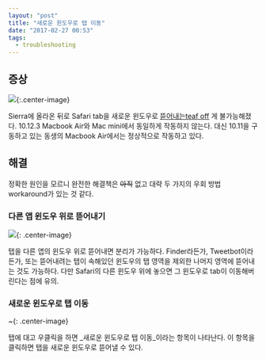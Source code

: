 ```yaml
---
layout: "post"
title: "새로운 윈도우로 탭 이동"
date: "2017-02-27 00:53"
tags:
  - troubleshooting
---
```


## 증상

![](http://d.pr/i/V6L4+){:.center-image}

Sierra에 올라온 뒤로 Safari tab을 새로운 윈도우로 [뜯어내는teaf off](http://daringfireball.net/2008/04/safari_tab_dragging_modes) 게 불가능해졌다. 10.12.3 Macbook Air와 Mac mini에서 동일하게 작동하지 않는다. 대신 10.11을 구동하고 있는 동생의 Macbook Air에서는 정상적으로 작동하고 있다.

## 해결

정확한 원인을 모르니 완전한 해결책은 ~~아직~~ 없고 대략 두 가지의 우회 방법workaround가 있는 것 같다.

### 다른 앱 윈도우 위로 뜯어내기

![](http://d.pr/i/JfLM+){: .center-image}

탭을 다른 앱의 윈도우 위로 뜯어내면 분리가 가능하다. Finder라든가, Tweetbot이라든가, 또는 뜯어내려는 탭이 속해있던 윈도우의 탭 영역을 제외한 나머지 영역에 뜯어내는 것도 가능하다. 다만 Safari의 다른 윈도우 위에 놓으면 그 윈도우로 tab이 이동해버린다는 점에 유의.

### 새로운 윈도우로 탭 이동

~[](http://d.pr/i/jsfz+){: .center-image}

탭에 대고 우클릭을 하면 _새로운 윈도우로 탭 이동_이라는 항목이 나타난다. 이 항목을 클릭하면 탭을 새로운 윈도우로 뜯어낼 수 있다.
